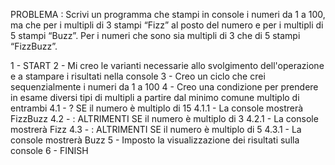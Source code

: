 PROBLEMA : Scrivi un programma che stampi in console i numeri da 1 a 100, ma che per i multipli di 3 stampi “Fizz” al posto del numero e per i multipli di 5 stampi “Buzz”. Per i numeri che sono sia multipli di 3 che di 5 stampi “FizzBuzz”.

1 - START
2 - Mi creo le varianti necessarie allo svolgimento dell'operazione e a stampare i risultati nella console
3 - Creo un ciclo che crei sequenzialmente i numeri da 1 a 100
4 - Creo una condizione per prendere in esame diversi tipi di multipli a partire dal minimo comune multiplo di entrambi
    4.1 - ? SE il numero è multiplo di 15
        4.1.1 - La console mostrerà FizzBuzz
    4.2 - : ALTRIMENTI SE il numero è multiplo di 3
        4.2.1 - La console mostrerà Fizz
    4.3 - : ALTRIMENTI SE il numero è multiplo di 5
        4.3.1 - La console mostrerà Buzz
5 - Imposto la visualizzazione dei risultati sulla console
6 - FINISH
